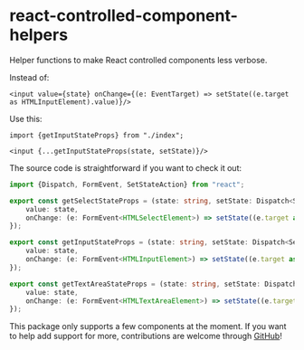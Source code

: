 # react-controlled-component-helpers

Helper functions to make React controlled components less verbose.

Instead of:

```tsx
<input value={state} onChange={(e: EventTarget) => setState((e.target as HTMLInputElement).value)}/>
```

Use this:

```tsx
import {getInputStateProps} from "./index";

<input {...getInputStateProps(state, setState)}/>
```

The source code is straightforward if you want to check it out:

```ts
import {Dispatch, FormEvent, SetStateAction} from "react";

export const getSelectStateProps = (state: string, setState: Dispatch<SetStateAction<string>>) => ({
    value: state,
    onChange: (e: FormEvent<HTMLSelectElement>) => setState((e.target as HTMLSelectElement).value),
});

export const getInputStateProps = (state: string, setState: Dispatch<SetStateAction<string>>) => ({
    value: state,
    onChange: (e: FormEvent<HTMLInputElement>) => setState((e.target as HTMLInputElement).value),
});

export const getTextAreaStateProps = (state: string, setState: Dispatch<SetStateAction<string>>) => ({
    value: state,
    onChange: (e: FormEvent<HTMLTextAreaElement>) => setState((e.target as HTMLTextAreaElement).value),
});
```

This package only supports a few components at the moment. If you want to help add support for more, contributions are welcome through [GitHub](https://github.com/wwsalmon/react-controlled-component-helpers)! 